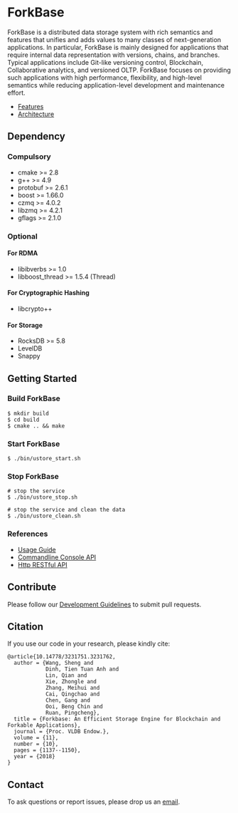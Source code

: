 # ForkBase

ForkBase is a distributed data storage system with rich semantics and features that unifies and adds values to many classes of next-generation applications. In particular, ForkBase is mainly designed for applications that require internal data representation with versions, chains, and branches. Typical applications include Git-like versioning control, Blockchain, Collaborative analytics, and versioned OLTP. ForkBase focuses on providing such applications with high performance, flexibility, and high-level semantics while reducing application-level development and maintenance effort.

* [Features](docs/intro.md)
* [Architecture](docs/arch.md)

## Dependency

### Compulsory

* cmake >= 2.8
* g++ >= 4.9
* protobuf >= 2.6.1
* boost >= 1.66.0
* czmq >= 4.0.2
* libzmq >= 4.2.1
* gflags >= 2.1.0

### Optional

#### For RDMA

* libibverbs >= 1.0
* libboost_thread >= 1.5.4 (Thread)

#### For Cryptographic Hashing

* libcrypto++

#### For Storage

* RocksDB >= 5.8
* LevelDB
* Snappy

## Getting Started

### Build ForkBase
```console
$ mkdir build
$ cd build
$ cmake .. && make
```

### Start ForkBase
```console
$ ./bin/ustore_start.sh
```

### Stop ForkBase
```console
# stop the service
$ ./bin/ustore_stop.sh

# stop the service and clean the data
$ ./bin/ustore_clean.sh
```

### References
* [Usage Guide](docs/guide.md)
* [Commandline Console API](docs/api_cmd.md)
* [Http RESTful API](docs/api_http.md)

## Contribute
Please follow our [Development Guidelines](docs/pr_guide.md) to submit pull requests.

## Citation
If you use our code in your research, please kindly cite:
```
@article{10.14778/3231751.3231762,
  author = {Wang, Sheng and
            Dinh, Tien Tuan Anh and
            Lin, Qian and
            Xie, Zhongle and
            Zhang, Meihui and
            Cai, Qingchao and
            Chen, Gang and
            Ooi, Beng Chin and
            Ruan, Pingcheng},
  title = {Forkbase: An Efficient Storage Engine for Blockchain and Forkable Applications},
  journal = {Proc. VLDB Endow.},
  volume = {11},
  number = {10},
  pages = {1137--1150},
  year = {2018}
}
```

## Contact
To ask questions or report issues, please drop us an [email](mailto:yuecong@comp.nus.edu.sg).
